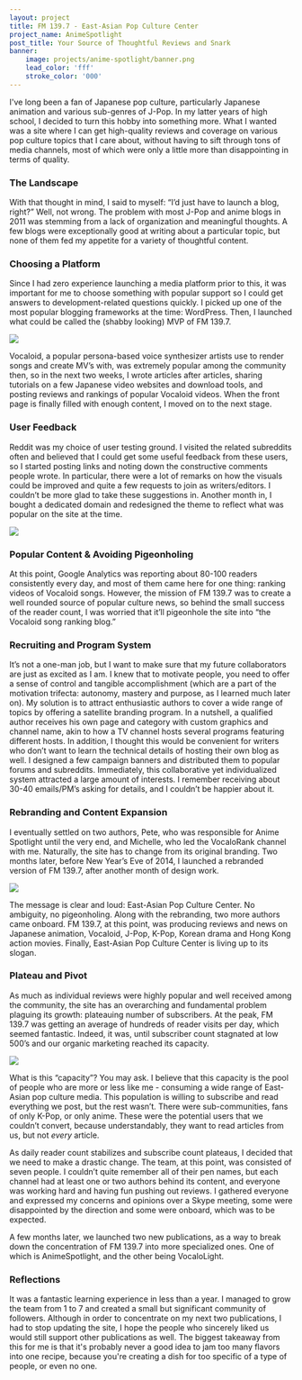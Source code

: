 ```yaml
---
layout: project
title: FM 139.7 - East-Asian Pop Culture Center
project_name: AnimeSpotlight
post_title: Your Source of Thoughtful Reviews and Snark
banner: 
    image: projects/anime-spotlight/banner.png
    lead_color: 'fff'
    stroke_color: '000'
---
```


I've long been a fan of Japanese pop culture, particularly Japanese animation and various sub-genres of J-Pop. In my latter years of high school, I decided to turn this hobby into something more. What I wanted was a site where I can get high-quality reviews and coverage on various pop culture topics that I care about, without having to sift through tons of media channels, most of which were only a little more than disappointing in terms of quality. 

### The Landscape
With that thought in mind, I said to myself: “I’d just have to launch a blog, right?” Well, not wrong. The problem with most J-Pop and anime blogs in 2011 was stemming from a lack of organization and meaningful thoughts. A few blogs were exceptionally good at writing about a particular topic, but none of them fed my appetite for a variety of thoughtful content.

### Choosing a Platform
Since I had zero experience launching a media platform prior to this, it was important for me to choose something with popular support so I could get answers to development-related questions quickly. I picked up one of the most popular blogging frameworks at the time: WordPress. Then, I launched what could be called the (shabby looking) MVP of FM 139.7.

<img src="/assets/images/projects/fm1397/version 1.png" class='responsive-img materialboxed' />

Vocaloid, a popular persona-based voice synthesizer artists use to render songs and create MV’s with, was extremely popular among the community then, so in the next two weeks, I wrote articles after articles, sharing tutorials on a few Japanese video websites and download tools, and posting reviews and rankings of popular Vocaloid videos. When the front page is finally filled with enough content, I moved on to the next stage.

### User Feedback
Reddit was my choice of user testing ground. I visited the related subreddits often and believed that I could get some useful feedback from these users, so I started posting links and noting down the constructive comments people wrote. In particular, there were a lot of remarks on how the visuals could be improved and quite a few requests to join as writers/editors. I couldn’t be more glad to take these suggestions in. Another month in, I bought a dedicated domain and redesigned the theme to reflect what was popular on the site at the time.

<img src="/assets/images/projects/fm1397/version 2.png" class='responsive-img materialboxed' />

### Popular Content & Avoiding Pigeonholing 
At this point, Google Analytics was reporting about 80-100 readers consistently every day, and most of them came here for one thing: ranking videos of Vocaloid songs. However, the mission of FM 139.7 was to create a well rounded source of popular culture news, so behind the small success of the reader count, I was worried that it’ll pigeonhole the site into “the Vocaloid song ranking blog.”

### Recruiting and Program System
It’s not a one-man job, but I want to make sure that my future collaborators are just as excited as I am. I knew that to motivate people, you need to offer a sense of control and tangible accomplishment (which are a part of the motivation trifecta: autonomy, mastery and purpose, as I learned much later on). 
My solution is to attract enthusiastic authors to cover a wide range of topics by offering a satellite branding program. In a nutshell, a qualified author receives his own page and category with custom graphics and channel name, akin to how a TV channel hosts several programs featuring different hosts. In addition, I thought this would be convenient for writers who don’t want to learn the technical details of hosting their own blog as well. 
I designed a few campaign banners and distributed them to popular forums and subreddits. Immediately, this collaborative yet individualized system attracted a large amount of interests. I remember receiving about 30-40 emails/PM’s asking for details, and I couldn’t be happier about it.

### Rebranding and Content Expansion
I eventually settled on two authors, Pete, who was responsible for Anime Spotlight until the very end, and Michelle, who led the VocaloRank channel with me. 
Naturally, the site has to change from its original branding. Two months later, before New Year’s Eve of 2014, I launched a rebranded version of FM 139.7, after another month of design work.

<img src="/assets/images/projects/fm1397/version 3.png" class='responsive-img materialboxed' />

The message is clear and loud: East-Asian Pop Culture Center. No ambiguity, no pigeonholing.  Along with the rebranding, two more authors came onboard. FM 139.7, at this point, was producing reviews and news on Japanese animation, Vocaloid, J-Pop, K-Pop, Korean drama and Hong Kong action movies. Finally, East-Asian Pop Culture Center is living up to its slogan.

### Plateau and Pivot
As much as individual reviews were highly popular and well received among the community, the site has an overarching and fundamental problem plaguing its growth: plateauing number of subscribers. At the peak, FM 139.7 was getting an average of hundreds of reader visits per day, which seemed fantastic. Indeed, it was, until subscriber count stagnated at low 500’s and our organic marketing reached its capacity. 

<img src="/assets/images/projects/fm1397/ga.png" class='responsive-img materialboxed' />

What is this “capacity”? You may ask. I believe that this capacity is the pool of people who are more or less like me - consuming a wide range of East-Asian pop culture media. This population is willing to subscribe and read everything we post, but the rest wasn’t. There were sub-communities, fans of only K-Pop, or only anime. These were the potential users that we couldn’t convert, because understandably, they want to read articles from us, but not _every_ article.

As daily reader count stabilizes and subscribe count plateaus, I decided that we need to make a drastic change. The team, at this point, was consisted of seven people. I couldn’t quite remember all of their pen names, but each channel had at least one or two authors behind its content, and everyone was working hard and having fun pushing out reviews. I gathered everyone and expressed my concerns and opinions over a Skype meeting, some were disappointed by the direction and some were onboard, which was to be expected. 

A few months later, we launched two new publications, as a way to break down the concentration of FM 139.7 into more specialized ones. One of which is AnimeSpotlight, and the other being VocaloLight. 

### Reflections

It was a fantastic learning experience in less than a year. I managed to grow the team from 1 to 7 and created a small but significant community of followers. Although in order to concentrate on my next two publications, I had to stop updating the site, I hope the people who sincerely liked us would still support other publications as well. The biggest takeaway from this for me is that it's probably never a good idea to jam too many flavors into one recipe, because you're creating a dish for too specific of a type of people, or even no one.